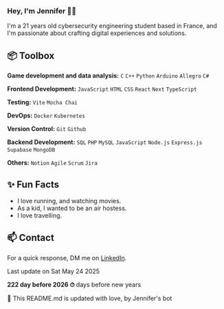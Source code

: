
### Hey, I'm Jennifer 👋🏽  

I'm a 21 years old cybersecurity engineering student based in France, and I'm passionate about crafting digital experiences and solutions.
 
## 📦 Toolbox

**Game development and data analysis:** `C` `C++` `Python` `Arduino` `Allegro` `C#`

**Frontend Development:**  `JavaScript` `HTML` `CSS` `React` `Next` `TypeScript`

**Testing:** `Vite` `Mocha Chai`

**DevOps:** `Docker` `Kubernetes` 
 
**Version Control:** `Git` `Github`

**Backend Development:** `SQL`  `PHP`   `MySQL` `JavaScript` `Node.js` `Express.js` `Supabase` `MongoDB`

**Others:**  `Notion`  `Agile`  `Scrum` `Jira`
 
## ✨ Fun Facts 

- I love running, and watching movies.
- As a kid, I wanted to be an air hostess.
- I love travelling.

## 📫 Contact

 For a quick response, DM me on [LinkedIn](https://www.linkedin.com/in/jennifer-kouassi-534434233/).
 
 Last update on Sat May 24 2025

**222 day before 2026 ⏱** days before new years

🤖 This README.md is updated with love, by Jennifer's bot
 